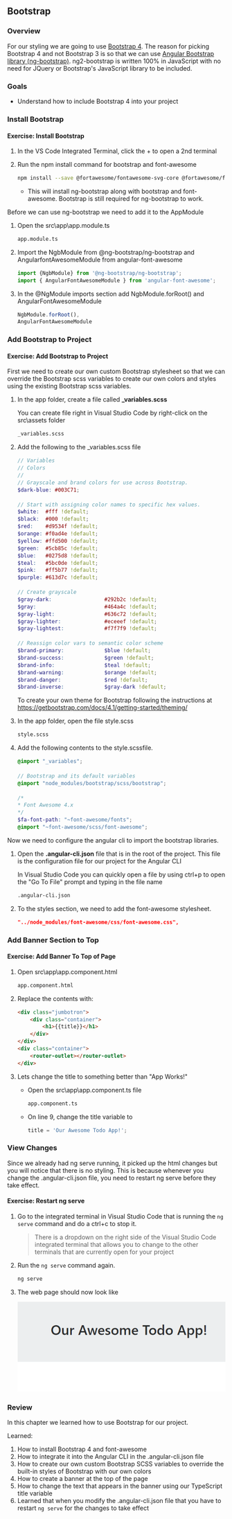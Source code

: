 ## Bootstrap

### Overview

For our styling we are going to use [Bootstrap 4](https://getbootstrap.com/).  The reason for picking Bootstrap 4 and not Bootstrap 3 is so that we can use [Angular Bootstrap library (ng-bootstrap)](https://ng-bootstrap.github.io).  ng2-bootstrap is written 100% in JavaScript with no need for JQuery or Bootstrap's JavaScript library to be included.

### Goals

* Understand how to include Bootstrap 4 into your project

### Install Bootstrap

<h4 class="exercise-start">
    <b>Exercise</b>: Install Bootstrap
</h4>

1. In the VS Code Integrated Terminal, click the + to open a 2nd terminal
1. Run the npm install command for bootstrap and font-awesome

    ```bash
    npm install --save @fortawesome/fontawesome-svg-core @fortawesome/free-solid-svg-icons @fortawesome/angular-fontawesome @fortawesome/free-regular-svg-icons @ng-bootstrap/ng-bootstrap
    ```

    * This will install ng-bootstrap along with bootstrap and font-awesome.  Bootstrap is still required for ng-bootstrap to work.

Before we can use ng-bootstrap we need to add it to the AppModule

1. Open the src\app\app.module.ts

    ```bash
    app.module.ts
    ```

1. Import the NgbModule from @ng-bootstrap/ng-bootstrap and AngularfontAwesomeModule from angular-font-awesome

    ```TypeScript
    import {NgbModule} from '@ng-bootstrap/ng-bootstrap';
    import { AngularFontAwesomeModule } from 'angular-font-awesome';
    ```

1. In the @NgModule imports section add NgbModule.forRoot() and AngularFontAwesomeModule

    ```TypeScript
    NgbModule.forRoot(),
    AngularFontAwesomeModule
    ```

<div class="exercise-end"></div>

### Add Bootstrap to Project

<h4 class="exercise-start">
    <b>Exercise</b>: Add  Bootstrap to Project
</h4>

First we need to create our own custom Bootstrap stylesheet so that we can override the Bootstrap scss variables to create our own colors and styles using the existing Bootstrap scss variables.

1. In the app folder, create a file called **_variables.scss**

      <div class="alert alert-info" role="alert">You can create file right in Visual Studio Code by right-click on the src\assets folder</div>

    ```bash
    _variables.scss
    ```

1. Add the following to the _variables.scss file

    ```scss
    // Variables
    // Colors
    //
    // Grayscale and brand colors for use across Bootstrap.
    $dark-blue: #003C71;

    // Start with assigning color names to specific hex values.
    $white:  #fff !default;
    $black:  #000 !default;
    $red:    #d9534f !default;
    $orange: #f0ad4e !default;
    $yellow: #ffd500 !default;
    $green:  #5cb85c !default;
    $blue:   #0275d8 !default;
    $teal:   #5bc0de !default;
    $pink:   #ff5b77 !default;
    $purple: #613d7c !default;

    // Create grayscale
    $gray-dark:                 #292b2c !default;
    $gray:                      #464a4c !default;
    $gray-light:                #636c72 !default;
    $gray-lighter:              #eceeef !default;
    $gray-lightest:             #f7f7f9 !default;

    // Reassign color vars to semantic color scheme
    $brand-primary:             $blue !default;
    $brand-success:             $green !default;
    $brand-info:                $teal !default;
    $brand-warning:             $orange !default;
    $brand-danger:              $red !default;
    $brand-inverse:             $gray-dark !default;
    ```

    <div class="alert alert-info" role="alert">To create your own theme for Bootstrap following the instructions at <a href='https://getbootstrap.com/docs/4.1/getting-started/theming/'>https://getbootstrap.com/docs/4.1/getting-started/theming/</a></div>

1. In the app folder, open the file style.scss

    ```bash
    style.scss
    ```

1. Add the following contents to the style.scssfile.

    ```scss
    @import "_variables";

    // Bootstrap and its default variables
    @import "node_modules/bootstrap/scss/bootstrap";

    /*
    * Font Awesome 4.x
    */
    $fa-font-path: "~font-awesome/fonts";
    @import "~font-awesome/scss/font-awesome";
    ```

Now we need to configure the angular cli to import the bootstrap libraries.

1. Open the **.angular-cli.json** file that is in the root of the project.  This file  is the configuration file for our project for the Angular CLI

    <div class="alert alert-info" role="alert">In Visual Studio Code you can quickly open a file by using ctrl+p to open the "Go To File" prompt and typing in the file name</div>

    ```bash
    .angular-cli.json
    ```

1. To the styles section, we need to add the font-awesome stylesheet.

    ```json
    "../node_modules/font-awesome/css/font-awesome.css",
    ```

<div class="exercise-end"></div>

### Add Banner Section to Top

<h4 class="exercise-start">
    <b>Exercise</b>: Add Banner To Top of Page
</h4>

1. Open src\app\app.component.html

    ```bash
    app.component.html
    ```

1. Replace the contents with:

    ```html
    <div class="jumbotron">
        <div class="container">
            <h1>{{title}}</h1>
        </div>
    </div>
    <div class="container">
        <router-outlet></router-outlet>
    </div>
    ```

2. Lets change the title to something better than "App Works!"

    * Open the src\app\app.component.ts file

        ```bash
        app.component.ts
        ```

    * On line 9, change the title variable to

        ```TypeScript
        title = 'Our Awesome Todo App!';
        ```

<div class="exercise-end"></div>

### View Changes

<div class="alert alert-danger" role="alert">Since we already had ng serve running, it picked up the html changes but you will notice that there is no styling.  This is because whenever you change the .angular-cli.json file, you need to restart ng serve before they take effect.</div>

<h4 class="exercise-start">
    <b>Exercise</b>: Restart ng serve
</h4>

1. Go to the integrated terminal in Visual Studio Code that is running the `ng serve` command and do a ctrl+c to stop it.

    > There is a dropdown on the right side of the Visual Studio Code integrated terminal that allows you to change to the other terminals that are currently open for your project

1. Run the `ng serve` command again.

    ```bash
    ng serve
    ```

1. The web page should now look like

    ![App Works with Bootstrap](images/bootstrap-jumbotron.png)

<div class="exercise-end"></div>

### Review

In this chapter we learned how to use Bootstrap for our project.

Learned:

1. How to install Bootstrap 4 and font-awesome
1. How to integrate it into the Angular CLI in the .angular-cli.json file
1. How to create our own custom Bootstrap SCSS variables to override the built-in styles of Bootstrap with our own colors
1. How to create a banner at the top of the page
1. How to change the text that appears in the banner using our TypeScript title variable
1. Learned that when you modify the .angular-cli.json file that you have to restart `ng serve` for the changes to take effect
